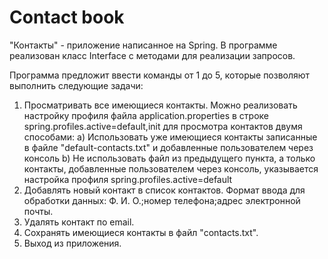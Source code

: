 # Contact book
"Контакты" - приложение написанное на Spring. В программе реализован класс Interface с методами для реализации запросов.

Программа предложит ввести команды от 1 до 5, которые позволяют выполнить следующие задачи:
1. Просматривать все имеющиеся контакты. Можно реализовать настройку профиля файла application.properties в строке spring.profiles.active=default,init для просмотра контактов двумя способами:
   a) Использовать уже имеющиеся контакты записанные в файле "default-contacts.txt" и добавленные пользователем через консоль
   b) Не использовать файл из предыдущего пункта, а только контакты, добавленные пользователем через консоль, указывается настройка профиля spring.profiles.active=default
3. Добавлять новый контакт в список контактов. Формат ввода для обработки данных: Ф. И. О.;номер телефона;адрес электронной почты. 
4. Удалять контакт по email.
5. Сохранять имеющиеся контакты в файл "contacts.txt".
0. Выход из приложения.
